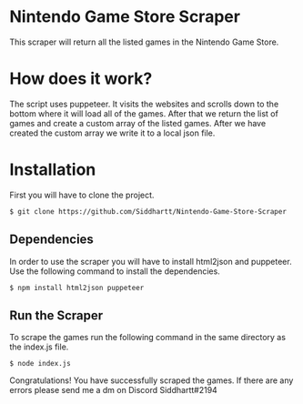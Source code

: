 # Nintendo Game Store Scraper
This scraper will return all the listed games in the Nintendo Game Store.

# How does it work?
The script uses puppeteer. It visits the websites and scrolls down to the bottom where it will load all of the games. After that we return the list of games and create a custom array of the listed games. After we have created the custom array we write it to a local json file.

# Installation
First you will have to clone the project.
```console
$ git clone https://github.com/Siddhartt/Nintendo-Game-Store-Scraper
```

## Dependencies
In order to use the scraper you will have to install html2json and puppeteer. Use the following command to install the dependencies.
```console
$ npm install html2json puppeteer
```

## Run the Scraper
To scrape the games run the following command in the same directory as the index.js file.
```console
$ node index.js
```

Congratulations! You have successfully scraped the games.
If there are any errors please send me a dm on Discord
Siddhartt#2194
